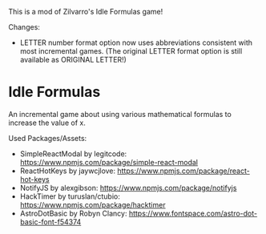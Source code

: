This is a mod of Zilvarro's Idle Formulas game!

Changes:
- LETTER number format option now uses abbreviations consistent with most incremental games. (The original LETTER format option is still available as ORIGINAL LETTER!)

# Idle Formulas
An incremental game about using various mathematical formulas to increase the value of x.


Used Packages/Assets:
- SimpleReactModal by legitcode: https://www.npmjs.com/package/simple-react-modal
- ReactHotKeys by jaywcjlove: https://www.npmjs.com/package/react-hot-keys
- NotifyJS by alexgibson: https://www.npmjs.com/package/notifyjs
- HackTimer by turuslan/ctubio: https://www.npmjs.com/package/hacktimer
- AstroDotBasic by Robyn Clancy: https://www.fontspace.com/astro-dot-basic-font-f54374
